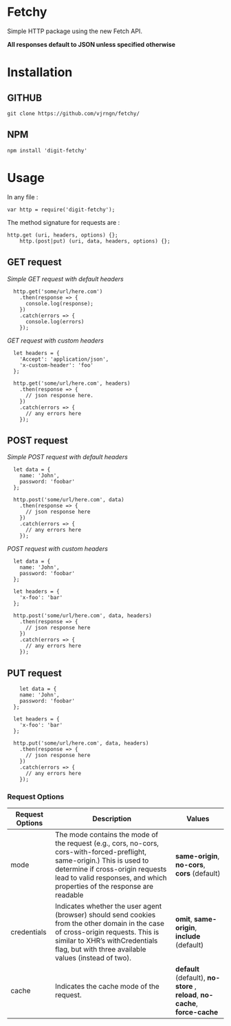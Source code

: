 # Fetchy
Simple HTTP package using the new Fetch API.

**All responses default to JSON unless specified otherwise**

# Installation

## GITHUB

	git clone https://github.com/vjrngn/fetchy/

## NPM

	npm install 'digit-fetchy'

# Usage
In any file :

	var http = require('digit-fetchy');

The method signature for requests are :

	http.get (uri, headers, options) {};
        http.(post|put) (uri, data, headers, options) {};

## GET request

*Simple GET request with default headers*

	  http.get('some/url/here.com')
	    .then(response => {
	      console.log(response);
	    })
	    .catch(errors => {
	      console.log(errors)
	    });

*GET request with custom headers*

	  let headers = {
	    'Accept': 'application/json',
	    'x-custom-header': 'foo'
	  };

	  http.get('some/url/here.com', headers)
	    .then(response => {
	      // json response here.
	    })
	    .catch(errors => {
	      // any errors here
	    });

## POST request

*Simple POST request with default headers*

	  let data = {
	    name: 'John',
	    password: 'foobar'
	  };

	  http.post('some/url/here.com', data)
	    .then(response => {
	      // json response here
	    })
	    .catch(errors => {
	      // any errors here
	    });

*POST request with custom headers*

	  let data = {
	    name: 'John',
	    password: 'foobar'
	  };

	  let headers = {
	    'x-foo': 'bar'
	  };

	  http.post('some/url/here.com', data, headers)
	    .then(response => {
	      // json response here
	    })
	    .catch(errors => {
	      // any errors here
	    });

## PUT request

        let data = {
	    name: 'John',
	    password: 'foobar'
	  };

	  let headers = {
	    'x-foo': 'bar'
	  };

	  http.put('some/url/here.com', data, headers)
	    .then(response => {
	      // json response here
	    })
	    .catch(errors => {
	      // any errors here
	    });


### Request Options

| Request Options | Description                                                                                                                                                                                                                             | Values                                                                                |
|-----------------|-----------------------------------------------------------------------------------------------------------------------------------------------------------------------------------------------------------------------------------------|---------------------------------------------------------------------------------------|
| mode            | The mode contains the mode of the request (e.g., cors, no-cors, cors-with-forced-preflight, same-origin.) This is used to determine if cross-origin requests lead to valid responses, and which properties of the response are readable | **same-origin**,  **no-cors**, **cors** (default)                                     |
| credentials     | Indicates whether the user agent (browser) should send cookies from the other domain in the case of cross-origin requests. This is similar to XHR’s withCredentials flag, but with three available values (instead of two).             | **omit**,  **same-origin**,  **include** (default)                                    |
| cache           | Indicates the cache mode of the request.                                                                                                                                                                                                | **default** (default),    **no-store** ,  **reload**,  **no-cache**,  **force-cache** |
